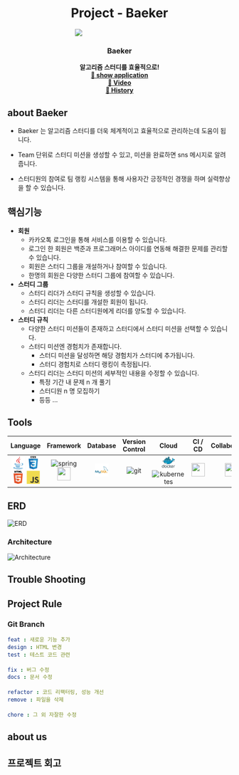 <h1 align="center">Project - Baeker</h3>
<p align="center">
<img width="200" style="display: block" src="https://user-images.githubusercontent.com/115536240/232476999-c994a379-f374-45c5-a56a-ea225088ba12.png">

<h3 align="center">Baeker</h3>

<div align="center"><b>알고리즘 스터디를 효율적으로!</b></div>

<div align="center"><a href="http://ec2-15-164-211-17.ap-northeast-2.compute.amazonaws.com:8080/"><b>🔗 show application</b></a></div>

<div align="center"><a href="#"><b>🔗 Video</b></a></div>

<div align="center"><a href="https://dear-writer-fba.notion.site/Project-Baeker-190720a8ab574cac9637a1d43d5083c8"><b>🔗  History</b></a></div>

## about Baeker

- Baeker 는 알고리즘 스터디를 더욱 체계적이고 효율적으로 관리하는데 도움이 됩니다.

- Team 단위로 스터디 미션을 생성할 수 있고,
미션을 완료하면 sns 메시지로 알려줍니다.

- 스터디원의 참여로 팀 랭킹 시스템을 통해 사용자간 긍정적인 경쟁을 하며 실력향상을 할 수 있습니다.

## 핵심기능

- **회원**
    - 카카오톡 로그인을 통해 서비스를 이용할 수 있습니다.
    - 로그인 한 회원은 백준과 프로그래머스 아이디를 연동해 해결한 문제를 관리할 수 있습니다.
    - 회원은 스터디 그룹을 개설하거나 참여할 수 있습니다.
    - 한명의 회원은 다양한 스터디 그룹에 참여할 수 있습니다.
- **스터디 그룹**
    - 스터디 리더가 스터디 규칙을 생성할 수 있습니다.
    - 스터디 리더는 스터디를 개설한 회원이 됩니다.
    - 스터디 리더는 다른 스터디원에게 리더를 양도할 수 있습니다.
- **스터디 규칙**
    - 다양한 스터디 미션들이 존재하고 스터디에서 스터디 미션을 선택할 수 있습니다.
    - 스터디 미션엔 경험치가 존재합니다.
        - 스터디 미션을 달성하면 해당 경험치가 스터디에 추가됩니다.
        - 스터디 경험치로 스터디 랭킹이 측정됩니다.
    - 스터디 리더는 스터디 미션의 세부적인 내용을 수정할 수 있습니다.
        - 특정 기간 내 문제 n 개 풀기
        - 스터디원 n 명 모집하기
        - 등등 …

## Tools

| **Language** | **Framework** | **Database** | **Version Control** | **Cloud** | **CI / CD** | **Collaboration** |
| :---: | :---: | :---: | :---: | :---: | :---: | :---: |
| <img src="https://raw.githubusercontent.com/devicons/devicon/master/icons/java/java-original.svg" alt="java" width="30" height="30"/> <img src="https://raw.githubusercontent.com/devicons/devicon/master/icons/css3/css3-original-wordmark.svg" alt="css3" width="30" height="30"/> <img src="https://raw.githubusercontent.com/devicons/devicon/master/icons/html5/html5-original-wordmark.svg" alt="html5" width="30" height="30"/> <img src="https://raw.githubusercontent.com/devicons/devicon/master/icons/javascript/javascript-original.svg" alt="javascript" width="30" height="30"/> | <img src="https://blog.kakaocdn.net/dn/cwzlvj/btrp7GcKEid/dbPIO1t2nOjMc6lRMYZYok/img.png" alt="spring" width="30" height="30"/> <img src="https://t1.daumcdn.net/cfile/tistory/2266984A57CA822131" width="30" height="30"/> | <img src="https://raw.githubusercontent.com/devicons/devicon/master/icons/mysql/mysql-original-wordmark.svg" alt="mysql" width="30" height="30"/> | <img src="https://www.vectorlogo.zone/logos/git-scm/git-scm-icon.svg" alt="git" width="30" height="30"/> | <img src="https://raw.githubusercontent.com/devicons/devicon/master/icons/docker/docker-original-wordmark.svg" alt="docker" width="30" height="30"/> <img src="https://www.vectorlogo.zone/logos/kubernetes/kubernetes-icon.svg" alt="kubernetes" width="30" height="30"/> | <img src="https://shin0102.github.io/images/github-action.png" width="30" height="30"/> | <img src="https://cdn.iconscout.com/icon/free/png-256/free-notion-2296040-1911999.png" width="30" height="30"/> |


## ERD

<img width="600" alt="ERD" src="https://user-images.githubusercontent.com/115536240/232213656-ba80ebc9-321f-43ee-9231-aeda0d815467.png">

### Architecture

<img width="600" alt="Architecture" src="https://user-images.githubusercontent.com/115536240/232214050-f62de8da-54e9-43a7-8860-2ac3356e82b7.png">


## Trouble Shooting

## Project Rule

### Git Branch

```yaml
feat : 새로운 기능 추가
design : HTML 변경
test : 테스트 코드 관련

fix : 버그 수정
docs : 문서 수정

refactor : 코드 리팩터링, 성능 개선
remove : 파일을 삭제

chore : 그 외 자잘한 수정
```

## about us

## 프로젝트 회고